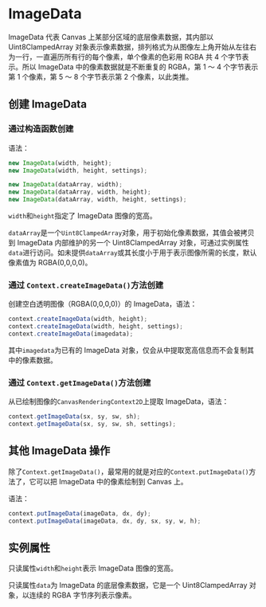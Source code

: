 # ImageData

ImageData 代表 Canvas 上某部分区域的底层像素数据，其内部以 Uint8ClampedArray 对象表示像素数据，排列格式为从图像左上角开始从左往右为一行，一直遍历所有行的每个像素，单个像素的色彩用 RGBA 共 4 个字节表示。所以 ImageData 中的像素数据就是不断重复的 RGBA，第 1 ～ 4 个字节表示第 1 个像素，第 5 ～ 8 个字节表示第 2 个像素，以此类推。

## 创建 ImageData

### 通过构造函数创建

语法：

```javascript
new ImageData(width, height);
new ImageData(width, height, settings);

new ImageData(dataArray, width);
new ImageData(dataArray, width, height);
new ImageData(dataArray, width, height, settings);
```

`width`和`height`指定了 ImageData 图像的宽高。

`dataArray`是一个`Uint8ClampedArray`对象，用于初始化像素数据，其值会被拷贝到 ImageData 内部维护的另一个 Uint8ClampedArray 对象，可通过实例属性`data`进行访问。如未提供`dataArray`或其长度小于用于表示图像所需的长度，默认像素值为 RGBA(0,0,0,0)。

### 通过 `Context.createImageData()`方法创建

创建空白透明图像（RGBA(0,0,0,0)）的 ImageData，语法：

```javascript
context.createImageData(width, height);
context.createImageData(width, height, settings);
context.createImageData(imagedata);
```

其中`imagedata`为已有的 ImageData 对象，仅会从中提取宽高信息而不会复制其中的像素数据。

### 通过 `Context.getImageData()`方法创建

从已绘制图像的`CanvasRenderingContext2D`上提取 ImageData，语法：

```javascript
context.getImageData(sx, sy, sw, sh);
context.getImageData(sx, sy, sw, sh, settings);
```

## 其他 ImageData 操作

除了`Context.getImageData()`，最常用的就是对应的`Context.putImageData()`方法了，它可以把 ImageData 中的像素绘制到 Canvas 上。

语法：

```javascript
context.putImageData(imageData, dx, dy);
context.putImageData(imageData, dx, dy, sx, sy, w, h);
```

## 实例属性

只读属性`width`和`height`表示 ImageData 图像的宽高。

只读属性`data`为 ImageData 的底层像素数据，它是一个 Uint8ClampedArray 对象，以连续的 RGBA 字节序列表示像素。
